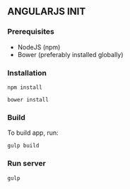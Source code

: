 ## ANGULARJS INIT

### Prerequisites

* NodeJS (npm)
* Bower (preferably installed globally)

### Installation

```
npm install
```

```
bower install
```

### Build

To build app, run:

```
gulp build
```

### Run server

```
gulp
```
